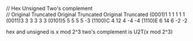 //          Hex                 Unsigned                Two's complement                  
//    Original  Truncated     Original  Truncated     Original  Truncated
    (0001)1         1            1          1             1         1       
    (0011)3         3            3          3             3         3
    (0101)5         5            5          5             5        -3
    (1100)C         4           12          4            -4        -4
    (1110)E         6           14          6            -2        -2

hex and unsigned is  x mod 2^3
two's complement is U2T(x mod 2^3) 